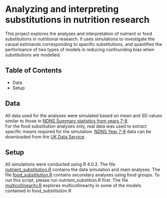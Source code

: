 # Analyzing and interpreting substitutions in nutrition research

This project explores the analyses and interpretation of nutrient or food substitutions in nutritional research. It uses simulations to investigate the causal estimands corresponding to specific substitutions, and quantifies the performance of two types of models in reducing confounding bias when substitutions are modelled.

## Table of Contents
* Data
* Setup

## Data
All data used for the analyses were simulated based on mean and SD values similar to those in [NDNS Summary statistics from years 7-8](#NDNS_yr_7_to_8_statistics.xlsx).  
For the food substitution analyses only, real data was used to extract specific means required for the simulation. [NDNS Year 7-8](https://www.gov.uk/government/collections/national-diet-and-nutrition-survey) data can be downloaded from the [UK Data Service](https://www.ukdataservice.ac.uk). 

## Setup
All simulations were conducted using R 4.0.3.
The file [nutrient_substitution.R](#nutrient_substitution.R) contains the data simulation and main analyses.
The file [food_substitution.R](#food_substitution.R) contains secondary analyses using food groups. To run this script, please run nutrient_substition.R first.
The file [multicollinearity.R](#multicollinearity.R) explores multicollinearity in some of the models contained in food_substitution.R  
